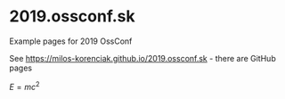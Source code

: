# 2019.ossconf.sk
Example pages for 2019 OssConf

See https://milos-korenciak.github.io/2019.ossconf.sk - there are GitHub pages

$E=mc^2$
